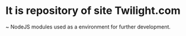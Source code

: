 # It is repository of site Twilight.com 

~ NodeJS modules used as a environment for further development.